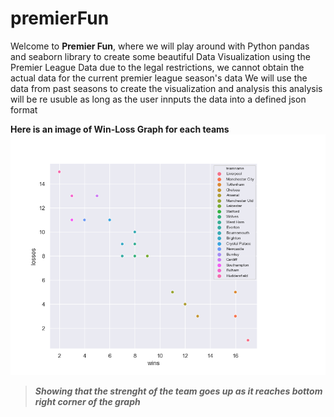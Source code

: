 <h1>premierFun</h1>

Welcome to **Premier Fun**, where we will play around with 
Python pandas and seaborn library to create some beautiful 
Data Visualization using the Premier League Data
due to the legal restrictions, we cannot obtain the actual data for 
the current premier league season's data
We will use the data from past seasons to create the visualization and analysis 
this analysis will be re usuble as long as the user innputs the data into a defined json format 

**Here is an image of Win-Loss Graph for each teams** 
![win-loss ratio graph epl](output.png)

>***Showing that the strenght of the team goes up as it reaches bottom right corner of the graph***
